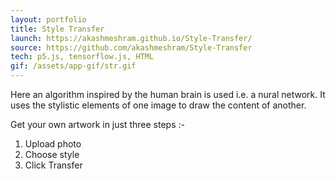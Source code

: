 ```yaml
---
layout: portfolio
title: Style Transfer
launch: https://akashmeshram.github.io/Style-Transfer/
source: https://github.com/akashmeshram/Style-Transfer
tech: p5.js, tensorflow.js, HTML
gif: /assets/app-gif/str.gif
---
```


Here an algorithm inspired by the human brain is used i.e. a nural network. It uses the stylistic elements of one image to draw the content of another. 

Get your own artwork in just three steps :- &nbsp;
1) Upload photo &nbsp;
2) Choose style &nbsp;
3) Click Transfer &nbsp;
